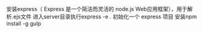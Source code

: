 安装express（ Express 是一个简洁而灵活的 node.js Web应用框架），用于解析.ejs文件
进入server目录执行express -e . 初始化一个 express 项目
安装npm install -g gulp
